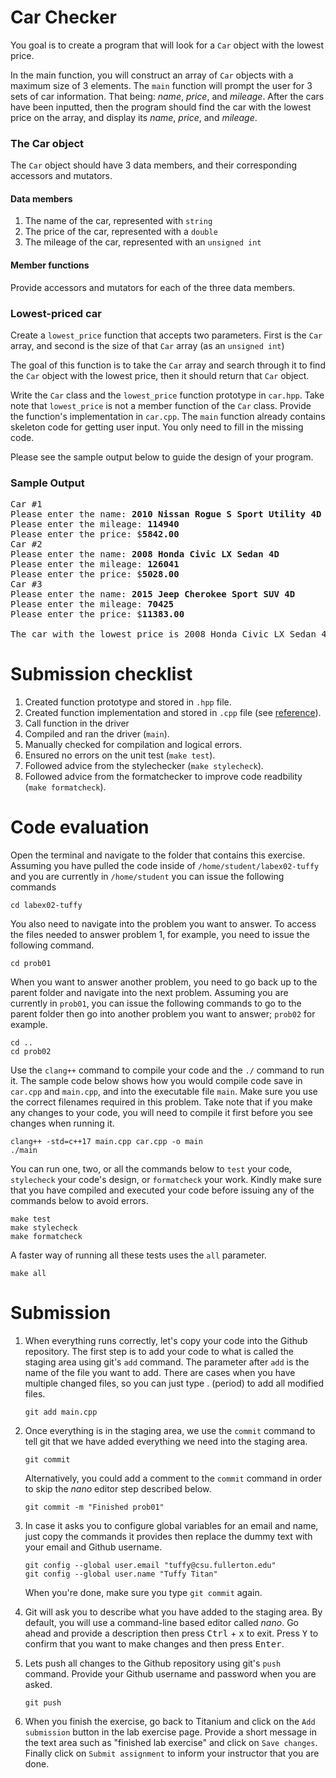 # Car Checker
You goal is to create a program that will look for a `Car` object with the lowest price.

In the main function, you will construct an array of `Car` objects with a maximum size of 3 elements. The `main` function will prompt the user for 3 sets of car information. That being: *name*, *price*, and *mileage*. After the cars have been inputted, then the program should find the car with the lowest price on the array, and display its *name*, *price*, and *mileage*.

### The Car object
The `Car` object should have 3 data members, and their corresponding accessors and mutators.
#### Data members
1. The name of the car, represented with `string`
1. The price of the car, represented with a `double`
1. The mileage of the car, represented with an `unsigned int`

#### Member functions
Provide accessors and mutators for each of the three data members.

### Lowest-priced car
Create a `lowest_price` function that accepts two parameters. First is the `Car` array, and second is the size of that `Car` array (as an `unsigned int`)

The goal of this function is to take the `Car` array and search through it to find the `Car` object with the lowest price, then it should return that `Car` object.

Write the `Car` class and the `lowest_price` function prototype in `car.hpp`. Take note that `lowest_price` is not a member function of the `Car` class. Provide the function's implementation in `car.cpp`. The `main` function already contains skeleton code for getting user input. You only need to fill in the missing code.

Please see the sample output below to guide the design of your program.

### Sample Output
<pre>
Car #1
Please enter the name: <b>2010 Nissan Rogue S Sport Utility 4D</b>
Please enter the mileage: <b>114940</b>
Please enter the price: $<b>5842.00</b>
Car #2
Please enter the name: <b>2008 Honda Civic LX Sedan 4D</b>
Please enter the mileage: <b>126041</b>
Please enter the price: $<b>5028.00</b>
Car #3
Please enter the name: <b>2015 Jeep Cherokee Sport SUV 4D</b>
Please enter the mileage: <b>70425</b>
Please enter the price: $<b>11383.00</b>

The car with the lowest price is 2008 Honda Civic LX Sedan 4D with a mileage of 126041 and a price of $5028.00
</pre>

# Submission checklist
1. Created function prototype and stored in `.hpp` file.
1. Created function implementation and stored in `.cpp` file (see [reference](https://github.com/ILXL-guides/function-file-organization)).
1. Call function in the driver
1. Compiled and ran the driver (`main`).
1. Manually checked for compilation and logical errors.
1. Ensured no errors on the unit test (`make test`).
1. Followed advice from the stylechecker (`make stylecheck`).
1. Followed advice from the formatchecker to improve code readbility (`make formatcheck`).

# Code evaluation
Open the terminal and navigate to the folder that contains this exercise. Assuming you have pulled the code inside of `/home/student/labex02-tuffy` and you are currently in `/home/student` you can issue the following commands

```
cd labex02-tuffy
```

You also need to navigate into the problem you want to answer. To access the files needed to answer problem 1, for example, you need to issue the following command.

```
cd prob01
```

When you want to answer another problem, you need to go back up to the parent folder and navigate into the next problem. Assuming you are currently in `prob01`, you can issue the following commands to go to the parent folder then go into another problem you want to answer; `prob02` for example.

```
cd ..
cd prob02
```

Use the `clang++` command to compile your code and the `./` command to run it. The sample code below shows how you would compile code save in `car.cpp` and `main.cpp`, and into the executable file `main`. Make sure you use the correct filenames required in this problem.  Take note that if you make any changes to your code, you will need to compile it first before you see changes when running it.

```
clang++ -std=c++17 main.cpp car.cpp -o main
./main
```

You can run one, two, or all the commands below to `test` your code, `stylecheck` your code's design, or `formatcheck` your work. Kindly make sure that you have compiled and executed your code before issuing any of the commands below to avoid errors.

```
make test
make stylecheck
make formatcheck
```

A faster way of running all these tests uses the `all` parameter.

```
make all
```

# Submission
1. When everything runs correctly,  let's copy your code into the Github repository. The first step is to add your code to what is called the staging area using git's `add` command. The parameter after `add` is the name of the file you want to add. There are cases when you have multiple changed files, so you can just type . (period) to add all modified files.

    ```
    git add main.cpp
    ```
1. Once everything is in the staging area, we use the `commit` command to tell git that we have added everything we need into the staging area.

    ```
    git commit
    ```
    Alternatively, you could add a comment to the `commit` command in order to skip the *nano* editor step described below.

    ```
    git commit -m "Finished prob01"
    ```
1. In case it asks you  to configure global variables for an email and name, just copy the commands it provides then replace the dummy text with your email and Github username.

    ```
    git config --global user.email "tuffy@csu.fullerton.edu"
    git config --global user.name "Tuffy Titan"
    ```
    When you're done, make sure you type `git commit` again.    
1. Git will ask you to describe what you have added to the staging area. By default, you will use a command-line based editor called *nano*. Go ahead and provide a description then press <kbd>Ctrl</kbd> + <kbd>x</kbd> to exit. Press <kbd>Y</kbd> to confirm that you want to make changes and then press <kbd>Enter</kbd>.
1. Lets push all changes to the Github repository using git's `push` command. Provide your Github username and password when you are asked.

    ```
    git push
    ```
1. When you finish the exercise, go back to Titanium and click on the `Add submission` button in the lab exercise page. Provide a short message in the text area such as "finished lab exercise" and click on `Save changes`. Finally click on `Submit assignment` to inform your instructor that you are done.
